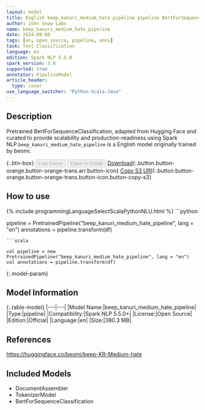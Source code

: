 ```yaml
---
layout: model
title: English beep_kanuri_medium_hate_pipeline pipeline BertForSequenceClassification from beomi
author: John Snow Labs
name: beep_kanuri_medium_hate_pipeline
date: 2024-09-08
tags: [en, open_source, pipeline, onnx]
task: Text Classification
language: en
edition: Spark NLP 5.5.0
spark_version: 3.0
supported: true
annotator: PipelineModel
article_header:
  type: cover
use_language_switcher: "Python-Scala-Java"
---
```


## Description

Pretrained BertForSequenceClassification, adapted from Hugging Face and curated to provide scalability and production-readiness using Spark NLP.`beep_kanuri_medium_hate_pipeline` is a English model originally trained by beomi.

{:.btn-box}
<button class="button button-orange" disabled>Live Demo</button>
<button class="button button-orange" disabled>Open in Colab</button>
[Download](https://s3.amazonaws.com/auxdata.johnsnowlabs.com/public/models/beep_kanuri_medium_hate_pipeline_en_5.5.0_3.0_1725819630330.zip){:.button.button-orange.button-orange-trans.arr.button-icon}
[Copy S3 URI](s3://auxdata.johnsnowlabs.com/public/models/beep_kanuri_medium_hate_pipeline_en_5.5.0_3.0_1725819630330.zip){:.button.button-orange.button-orange-trans.button-icon.button-copy-s3}

## How to use



<div class="tabs-box" markdown="1">
{% include programmingLanguageSelectScalaPythonNLU.html %}
```python

pipeline = PretrainedPipeline("beep_kanuri_medium_hate_pipeline", lang = "en")
annotations =  pipeline.transform(df)   

```
```scala

val pipeline = new PretrainedPipeline("beep_kanuri_medium_hate_pipeline", lang = "en")
val annotations = pipeline.transform(df)

```
</div>

{:.model-param}
## Model Information

{:.table-model}
|---|---|
|Model Name:|beep_kanuri_medium_hate_pipeline|
|Type:|pipeline|
|Compatibility:|Spark NLP 5.5.0+|
|License:|Open Source|
|Edition:|Official|
|Language:|en|
|Size:|380.3 MB|

## References

https://huggingface.co/beomi/beep-KR-Medium-hate

## Included Models

- DocumentAssembler
- TokenizerModel
- BertForSequenceClassification